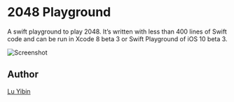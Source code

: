 # 2048 Playground
A swift playground to play 2048. It’s written with less than 400 lines of Swift code and can be run in Xcode 8 beta 3 or Swift Playground of iOS 10 beta 3.

![Screenshot](https://raw.githubusercontent.com/robin/2048_Playground/master/screenshot.png)

## Author
[Lu Yibin](http://robin.github.io)